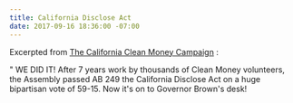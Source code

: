 ```yaml
---
title: California Disclose Act
date: 2017-09-16 18:36:00 -07:00
---
```


Excerpted from [The California Clean Money Campaign](http://www.caclean.org/) :

"   WE DID IT! After 7 years work by thousands of Clean Money volunteers, the Assembly passed AB 249 the California Disclose Act on a huge bipartisan vote of 59-15. Now it's on to Governor Brown's desk!


